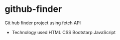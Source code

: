 ﻿# github-finder
 Git hub finder project using fetch API
 - Technology used HTML CSS Bootstarp JavaScript
